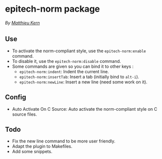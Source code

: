 # epitech-norm package
###### By [Matthieu Kern](mailto:matthieukern@gmail.com)

## Use
* To activate the norm-compliant style, use the `epitech-norm:enable` command.
* To disable it, use the `epitech-norm:disable` command.
* Some commands are given so you can bind it to other keys :
  * `epitech-norm:indent`: Indent the current line.
  * `epitech-norm:insertTab`: Insert a tab (initially bind to `alt-i`).
  * `epitech-norm:newLine`: Insert a new line (need some work on it).

## Config
* Auto Activate On C Source: Auto activate the norm-compliant style on C source files.

## Todo
* Fix the new line command to be more user friendly.
* Adapt the plugin to Makefiles.
* Add some snippets.

